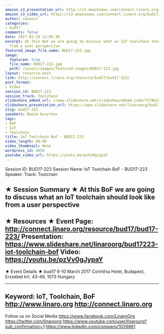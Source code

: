 ```yaml
---
amazon_s3_presentation_url: http://s3.amazonaws.com/connect.linaro.org/bud17/Presentations/BUD17-223%20-%20IoT%20Toolchain%20BoF.pdf
amazon_s3_video_url: https://s3.amazonaws.com/connect.linaro.org/bud17/Videos/Tuesday/BUD17-223%20IoT%20Toolchain%20BoF.mp4
author: connect
categories:
- bud17
comments: false
date: 2017-02-28 12:05:36
excerpt: At this BoF we are going to discuss what an IoT toolchain should look like
  from a user perspective
featured_image_file_name: BUD17-223.jpg
image:
  featured: true
  file_name: BUD17-223.jpg
  path: /assets/images/featured-images/BUD17-223.jpg
layout: resource-post
link: http://connect.linaro.org/resource/bud17/bud17-223/
post_format:
- Video
session_id: BUD17-223
session_track: Toolchain
slideshare_embed_url: //www.slideshare.net/slideshow/embed_code/72786255
slideshare_presentation_url: https://www.slideshare.net/linaroorg/bud17223-iot-toolchain-bof
slug: bud17-223
speakers: Maxim Kuvyrkov
tags:
- BoF
- IoT
- Toolchain
title: IoT Toolchain BoF - BUD17-223
video_length: 00:00
video_thumbnail: None
wordpress_id: 4658
youtube_video_url: https://youtu.be/pzVv0gJypaY
---
```


Session ID: BUD17-223
Session Name: IoT Toolchain BoF - BUD17-223
Speaker:
Track: Toolchain


★ Session Summary ★
At this BoF we are going to discuss what an IoT toolchain should look like from a user perspective
---------------------------------------------------
★ Resources ★
Event Page: http://connect.linaro.org/resource/bud17/bud17-223/
Presentation: https://www.slideshare.net/linaroorg/bud17223-iot-toolchain-bof
Video: https://youtu.be/pzVv0gJypaY
---------------------------------------------------

★ Event Details ★
bud17
6-10 March 2017
Corinthia Hotel, Budapest,
Erzsébet krt. 43-49,
1073 Hungary

---------------------------------------------------
Keyword: IoT, Toolchain, BoF
http://www.linaro.org
http://connect.linaro.org
---------------------------------------------------
Follow us on Social Media
https://www.facebook.com/LinaroOrg
https://twitter.com/linaroorg
https://www.youtube.com/user/linaroorg?sub_confirmation=1
https://www.linkedin.com/company/1026961